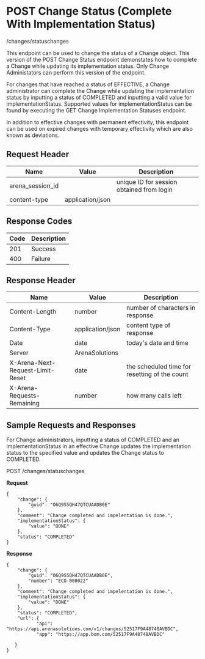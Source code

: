 # POST Change Status (Complete With Implementation Status)
/changes/statuschanges

This endpoint can be used  to change the status of a Change object. This version of the POST Change Status endpoint demonstates how to complete a Change while updating its implementation status. Only Change Administators can perform this version of the endpoint. 

For changes that have reached a status of  EFFECTIVE, a Change administrator can complete the Change while updating the implementation status by inputting a status of COMPLETED and inputting a valid value for implementationStatus. Supported values for implementationStatus can be found by executing the GET Change Implementation Statuses endpoint.

In addition to effective changes with permanent effectivity, this endpoint can be used on expired changes with temporary effectivity which are also known as deviations.

## Request Header

| Name  | Value  | Description  |
|  --- |  --- |  --- | 
| arena_session_id  |   | unique ID for session obtained from login  |
| content-type  | application/json  |   |

## Response Codes

| Code  | Description  |
|  --- |  --- | 
| 201  | Success  |
| 400  | Failure  |

## Response Header

| Name  | Value  | Description  |
|  --- |  --- |  --- | 
| Content-Length  | number  | number of characters in response  |
| Content-Type  | application/json  | content type of response  |
| Date  | date  | today's date and time  |
| Server  | ArenaSolutions  |   |
| X-Arena-Next-Request-Limit-Reset   | date  | the scheduled time for resetting of the count  |
| X-Arena-Requests-Remaining   | number  | how many calls left  |

## Sample Requests and Responses
For Change administrators, inputting a status of COMPLETED and an implementationStatus in an effective Change updates the implementation status to the specified value and updates the Change status to COMPLETED.

POST /changes/statuschanges

**Request** 

```
{
    "change": {
        "guid": "O6Q9S5QH47QTCUAADB0E"
    },
    "comment": "Change completed and impelentation is done.",
    "implementationStatus": {
        "value": "DONE"
    },
    "status": "COMPLETED"
}
```
**Response** 

```
{
    "change": {
        "guid": "O6Q9S5QH47QTCUAADB0E",
        "number": "ECO-000022"
    },
    "comment": "Change completed and impelentation is done.",
    "implementationStatus": {
        "value": "DONE"
    },
    "status": "COMPLETED",
    "url": {
           "api": "https://api.arenasolutions.com/v1/changes/52517F9A48748AVBDC",
           "app": "https://app.bom.com/52517F9A48748AVBDC"

   }
}
```
